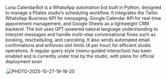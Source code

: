 Luna CalendarBot is a WhatsApp automation bot built in Python, designed to manage a Pilates studio’s scheduling workflow. 
It integrates the Twilio WhatsApp Business API for messaging, Google Calendar API for real-time appointment management, and Google Sheets as a lightweight CRM backend. 
The bot uses GPT-powered natural language understanding to interpret messages and handle multi-step conversational flows such as booking, rescheduling, and canceling. 
It also sends automated email confirmations and enforces slot limits (4 per hour) for efficient studio operations.
A regular query style (menu-guided interaction) has been enabled and is currently under trial by the studio, with plans for official deployment soon

.![PHOTO-2025-10-27-19-16-25](https://github.com/user-attachments/assets/803cf332-a5bc-44e3-acb6-23e56f97e28b)
